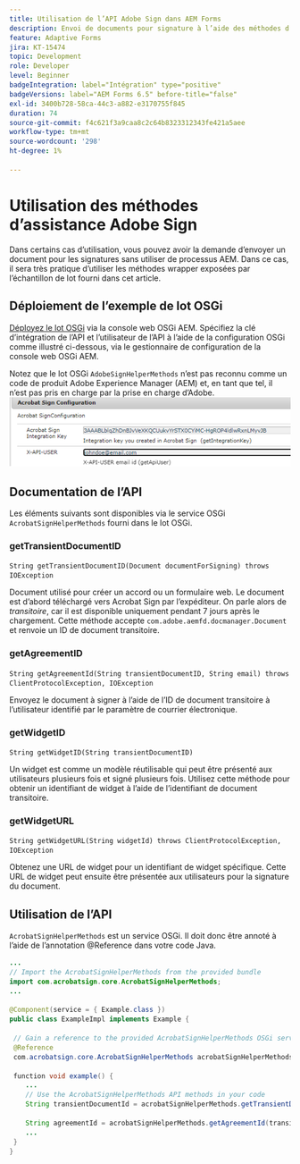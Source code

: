 ```yaml
---
title: Utilisation de l’API Adobe Sign dans AEM Forms
description: Envoi de documents pour signature à l’aide des méthodes d’assistance Adobe Sign
feature: Adaptive Forms
jira: KT-15474
topic: Development
role: Developer
level: Beginner
badgeIntegration: label="Intégration" type="positive"
badgeVersions: label="AEM Forms 6.5" before-title="false"
exl-id: 3400b728-58ca-44c3-a882-e3170755f845
duration: 74
source-git-commit: f4c621f3a9caa8c2c64b8323312343fe421a5aee
workflow-type: tm+mt
source-wordcount: '298'
ht-degree: 1%

---
```


# Utilisation des méthodes d’assistance Adobe Sign

Dans certains cas d’utilisation, vous pouvez avoir la demande d’envoyer un document pour les signatures sans utiliser de processus AEM. Dans ce cas, il sera très pratique d’utiliser les méthodes wrapper exposées par l’échantillon de lot fourni dans cet article.

## Déploiement de l’exemple de lot OSGi

[Déployez le lot OSGi](assets/AdobeSignHelperMethods.core-1.0.0-SNAPSHOT.jar) via la console web OSGi AEM. Spécifiez la clé d’intégration de l’API et l’utilisateur de l’API à l’aide de la configuration OSGi comme illustré ci-dessous, via le gestionnaire de configuration de la console web OSGi AEM.

 Notez que le lot OSGi `AdobeSignHelperMethods` n’est pas reconnu comme un code de produit Adobe Experience Manager (AEM) et, en tant que tel, il n’est pas pris en charge par la prise en charge d’Adobe.
![sign-configuration](assets/sign-configuration.png)


## Documentation de l’API

Les éléments suivants sont disponibles via le service OSGi `AcrobatSignHelperMethods` fourni dans le lot OSGi.

### getTransientDocumentID

`String getTransientDocumentID(Document documentForSigning) throws IOException`


Document utilisé pour créer un accord ou un formulaire web. Le document est d’abord téléchargé vers Acrobat Sign par l’expéditeur. On parle alors de _transitoire_, car il est disponible uniquement pendant 7 jours après le chargement. Cette méthode accepte `com.adobe.aemfd.docmanager.Document` et renvoie un ID de document transitoire.

### getAgreementID

`String getAgreementId(String transientDocumentID, String email) throws ClientProtocolException, IOException`

Envoyez le document à signer à l’aide de l’ID de document transitoire à l’utilisateur identifié par le paramètre de courrier électronique.

### getWidgetID

`String getWidgetID(String transientDocumentID)`

Un widget est comme un modèle réutilisable qui peut être présenté aux utilisateurs plusieurs fois et signé plusieurs fois. Utilisez cette méthode pour obtenir un identifiant de widget à l’aide de l’identifiant de document transitoire.

### getWidgetURL

`String getWidgetURL(String widgetId) throws ClientProtocolException, IOException`

Obtenez une URL de widget pour un identifiant de widget spécifique. Cette URL de widget peut ensuite être présentée aux utilisateurs pour la signature du document.

## Utilisation de l’API

`AcrobatSignHelperMethods` est un service OSGi. Il doit donc être annoté à l’aide de l’annotation @Reference dans votre code Java.

```java
...
// Import the AcrobatSignHelperMethods from the provided bundle
import com.acrobatsign.core.AcrobatSignHelperMethods;
...

@Component(service = { Example.class })
public class ExampleImpl implements Example {

 // Gain a reference to the provided AcrobatSignHelperMethods OSGi service
 @Reference
 com.acrobatsign.core.AcrobatSignHelperMethods acrobatSignHelperMethods;

 function void example() { 
    ...
    // Use the AcrobatSignHelperMethods API methods in your code
    String transientDocumentId = acrobatSignHelperMethods.getTransientDocumentID(documentForSigning);

    String agreementId = acrobatSignHelperMethods.getAgreementId(transientDocumentID, "johndoe@example.com");
    ...
 }
}
```
